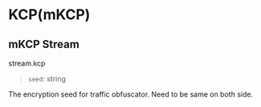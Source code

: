 # KCP(mKCP)

## mKCP Stream
stream.kcp

> `seed`: string

The encryption seed for traffic obfuscator. Need to be same on both side.
